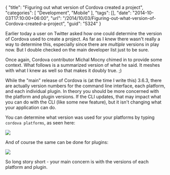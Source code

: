 {
	"title": "Figuring out what version of Cordova created a project",
	"categories": [
		"Development",
		"Mobile"
	],
	"tags": [],
	"date": "2014-10-03T17:10:00+06:00",
	"url": "/2014/10/03/Figuring-out-what-version-of-Cordova-created-a-project",
	"guid": "5324"
}

<p>
Earlier today a user on Twitter asked how one could determine the version of Cordova used to create a project. As far as I knew there wasn't really a way to determine this, especially since there are <i>multiple</i> versions in play now. But I double checked on the main developer list just to be sure.
</p>
<!--more-->
<p>
Once again, Cordova contributor Michal Mocny chimed in to provide some context. What follows is a summarized version of what he said. It meshes with what I knew as well so that makes it doubly true. ;)
</p>

<p>
While the "main" release of Cordova is (at the time I write this) 3.6.3, there are actually version numbers for the command line interface, each platform, and each individual plugin. In theory you should be more concerned with the platform and plugin versions. If the CLI updates, that may impact what you can do with the CLI (like some new feature), but it isn't changing what your application can do. 
</p>

<p>
You can determine what version was used for your platforms by typing <code>cordova platforms</code>, as seen here:
</p>

<p>
<img src="http://www.raymondcamden.com/images/s125.png" />
</p>

<p>
And of course the same can be done for plugins:
</p>

<p>
<img src="http://www.raymondcamden.com/images/s220.png" />
</p>

<p>
So long story short - your main concern is with the versions of each platform and plugin. 
</p>